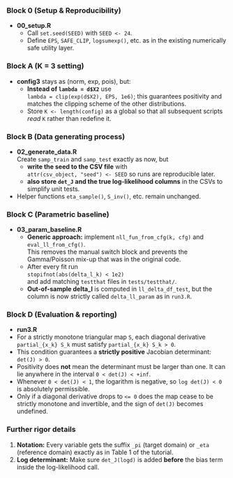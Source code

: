
### **Block 0 (Setup & Reproducibility)**

* **00_setup.R**
  * Call `set.seed(SEED)` with `SEED <- 24`.
  * Define `EPS`, `SAFE_CLIP`, `logsumexp()`, etc. as in the existing
    numerically safe utility layer.



### Block A (K = 3 setting)

* **config3** stays as (norm, exp, pois), but:
  * **Instead of `lambda = d$X2`** use  
    `lambda = clip(exp(d$X2), EPS, 1e6)`; this guarantees positivity and
    matches the clipping scheme of the other distributions.
  * Store `K <- length(config)` as a global so that all subsequent
    scripts *read* `K` rather than redefine it.



### Block B (Data generating process)

* **02_generate_data.R**  
  Create `samp_train` and `samp_test` exactly as now, but
  * **write the seed to the CSV file** with  
    `attr(csv_object, "seed") <- SEED` so runs are reproducible later.
  * **also store `det_J` and the true log-likelihood columns** in the CSVs
    to simplify unit tests.
* Helper functions `eta_sample()`, `S_inv()`, etc. remain unchanged.



### Block C (Parametric baseline)

* **03_param_baseline.R**
  * **Generic approach:** implement `nll_fun_from_cfg(k, cfg)` and
    `eval_ll_from_cfg()`.  
    This removes the manual switch block and prevents the
    Gamma/Poisson mix-up that was in the original code.
  * After every fit run  
    `stopifnot(abs(delta_l_k) < 1e2)`  
    and add matching `testthat` files in `tests/testthat/`.
  * **Out-of-sample delta_l** is computed in `ll_delta_df_test`, but the
    column is now strictly called `delta_ll_param` as in `run3.R`.



### Block D (Evaluation & reporting)

* **run3.R**
* For a strictly monotone triangular map `S`, each diagonal derivative
  `partial_{x_k} S_k` must satisfy `partial_{x_k} S_k > 0`.
* This condition guarantees a **strictly positive** Jacobian determinant:
  `det(J) > 0`.
* Positivity does **not** mean the determinant must be larger than one.
  It can lie anywhere in the interval `0 < det(J) < +inf`.
* Whenever `0 < det(J) < 1`, the logarithm is negative, so
  `log det(J) < 0` is absolutely permissible.
* Only if a diagonal derivative drops to `<= 0` does the map cease to be
  strictly monotone and invertible, and the sign of `det(J)` becomes
  undefined.




### Further rigor details

1. **Notation:** Every variable gets the suffix `_pi` (target domain) or
   `_eta` (reference domain) exactly as in Table 1 of the tutorial.
2. **Log determinant:** Make sure `det_J(logd)` is added **before** the
   bias term inside the log-likelihood call.

